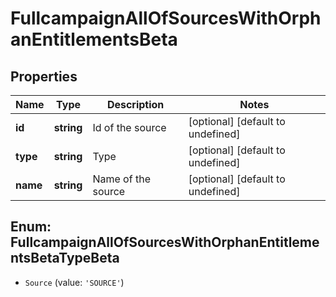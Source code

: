 # FullcampaignAllOfSourcesWithOrphanEntitlementsBeta

## Properties

Name | Type | Description | Notes
------------ | ------------- | ------------- | -------------
**id** | **string** | Id of the source | [optional] [default to undefined]
**type** | **string** | Type | [optional] [default to undefined]
**name** | **string** | Name of the source | [optional] [default to undefined]



## Enum: FullcampaignAllOfSourcesWithOrphanEntitlementsBetaTypeBeta


* `Source` (value: `'SOURCE'`)



